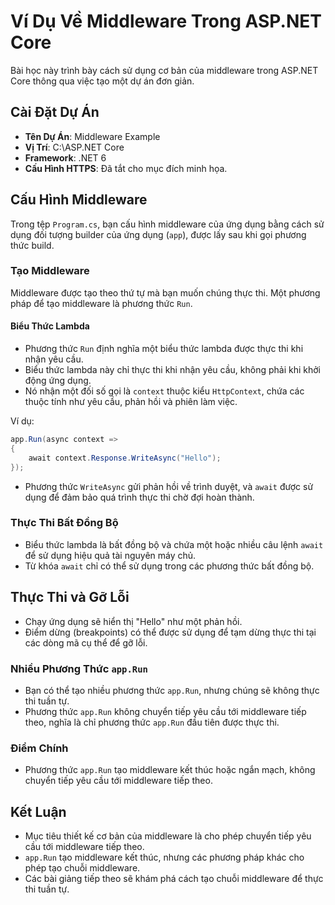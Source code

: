 
# Ví Dụ Về Middleware Trong ASP.NET Core

Bài học này trình bày cách sử dụng cơ bản của middleware trong ASP.NET Core thông qua việc tạo một dự án đơn giản.

## Cài Đặt Dự Án

- **Tên Dự Án**: Middleware Example
- **Vị Trí**: C:\ASP.NET Core
- **Framework**: .NET 6
- **Cấu Hình HTTPS**: Đã tắt cho mục đích minh họa.

## Cấu Hình Middleware

Trong tệp `Program.cs`, bạn cấu hình middleware của ứng dụng bằng cách sử dụng đối tượng builder của ứng dụng (`app`), được lấy sau khi gọi phương thức build.

### Tạo Middleware

Middleware được tạo theo thứ tự mà bạn muốn chúng thực thi. Một phương pháp để tạo middleware là phương thức `Run`.

#### Biểu Thức Lambda

- Phương thức `Run` định nghĩa một biểu thức lambda được thực thi khi nhận yêu cầu.
- Biểu thức lambda này chỉ thực thi khi nhận yêu cầu, không phải khi khởi động ứng dụng.
- Nó nhận một đối số gọi là `context` thuộc kiểu `HttpContext`, chứa các thuộc tính như yêu cầu, phản hồi và phiên làm việc.

Ví dụ:
```csharp
app.Run(async context =>
{
    await context.Response.WriteAsync("Hello");
});
```

- Phương thức `WriteAsync` gửi phản hồi về trình duyệt, và `await` được sử dụng để đảm bảo quá trình thực thi chờ đợi hoàn thành.

### Thực Thi Bất Đồng Bộ

- Biểu thức lambda là bất đồng bộ và chứa một hoặc nhiều câu lệnh `await` để sử dụng hiệu quả tài nguyên máy chủ.
- Từ khóa `await` chỉ có thể sử dụng trong các phương thức bất đồng bộ.

## Thực Thi và Gỡ Lỗi

- Chạy ứng dụng sẽ hiển thị "Hello" như một phản hồi.
- Điểm dừng (breakpoints) có thể được sử dụng để tạm dừng thực thi tại các dòng mã cụ thể để gỡ lỗi.

### Nhiều Phương Thức `app.Run`

- Bạn có thể tạo nhiều phương thức `app.Run`, nhưng chúng sẽ không thực thi tuần tự.
- Phương thức `app.Run` không chuyển tiếp yêu cầu tới middleware tiếp theo, nghĩa là chỉ phương thức `app.Run` đầu tiên được thực thi.

### Điểm Chính

- Phương thức `app.Run` tạo middleware kết thúc hoặc ngắn mạch, không chuyển tiếp yêu cầu tới middleware tiếp theo.

## Kết Luận

- Mục tiêu thiết kế cơ bản của middleware là cho phép chuyển tiếp yêu cầu tới middleware tiếp theo.
- `app.Run` tạo middleware kết thúc, nhưng các phương pháp khác cho phép tạo chuỗi middleware.
- Các bài giảng tiếp theo sẽ khám phá cách tạo chuỗi middleware để thực thi tuần tự.

